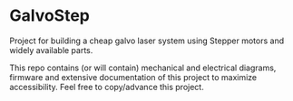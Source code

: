 # GalvoStep
Project for building a cheap galvo laser system  using Stepper motors and widely available parts.

This repo contains (or will contain) mechanical and electrical diagrams, firmware and extensive documentation of this project to maximize accessibility.
Feel free to copy/advance this project.

